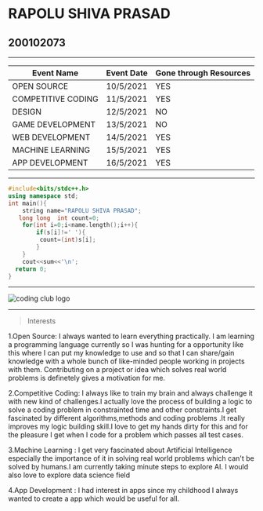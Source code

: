 # RAPOLU SHIVA PRASAD
## 200102073

***
|Event Name|Event Date|Gone through Resources|
|----|----|---|
|OPEN SOURCE|10/5/2021|YES|
|COMPETITIVE CODING|11/5/2021|YES|
|DESIGN|12/5/2021|NO|
|GAME DEVELOPMENT|13/5/2021|NO|
|WEB DEVELOPMENT|14/5/2021|YES|
|MACHINE LEARNING|15/5/2021|YES|
|APP DEVELOPMENT|16/5/2021|YES|

***

```cpp
#include<bits/stdc++.h>
using namespace std;
int main(){
    string name="RAPOLU SHIVA PRASAD";
   long long  int count=0;
    for(int i=0;i<name.length();i++){
        if(s[i]!=' '){
         count=(int)s[i];
        }
    }
    cout<<sum<<'\n';
  return 0;
}
```
***
![coding club logo](https://raw.githubusercontent.com/codingiitg/open_source_submission/main/coding-club%20logo.png)

***
>Interests 

1.Open Source: I always wanted to learn everything practically. I am learning a programming language currently so I was hunting for a opportunity like this where I can put my knowledge to use and so  that I can share/gain knowledge with a whole bunch of like-minded people working in projects with them. Contributing on a project or idea which solves real world problems is definetely gives a motivation for me.

2.Competitive Coding: I always like to train my brain and always challenge it with new kind of challenges.I actually love the process of building a logic to solve a coding problem in constrainted time and other constraints.I get fascinated by different algorithms,methods and coding problems .It really improves my logic building skill.I love to get my hands dirty for this and for the pleasure I get when I code for a problem which passes all test cases.



3.Machine Learning : I get very fascinated about Artificial Intelligence especially the importance of it in solving real world problems which can't be solved by humans.I am currently taking minute steps to explore AI. I would also love to explore data science field

4.App Development : I had interest in apps since my childhood I  always wanted to create a app which would be useful for all. 

